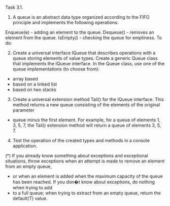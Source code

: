 ﻿Task 3.1.

1. A queue is an abstract data type organized according to the FIFO principle and implements the following operations:

Enqueue(e) - adding an element to the queue.
Dequeue() - removes an element from the queue.
IsEmpty() - checking the queue for emptiness.
To do:

2. Create a universal interface IQueue<T> that describes operations with a queue storing elements of value types.
Create a generic Queue<T> class that implements the IQueue<T> interface. In the Queue<T> class, use one of the queue implementations (to choose from):
- array based
- based on a linked list
- based on two stacks
3. Create a universal extension method Tail<T>() for the IQueue<T> interface. This method returns a new queue consisting of the elements of the original parameter 
- queue minus the first element. For example, for a queue of elements 1, 3, 5, 7, the Tail<T>() extension method will return a queue of elements 3, 5, 7.
4. Test the operation of the created types and methods in a console application.

(*) If you already know something about exceptions and exceptional situations, throw exceptions when an attempt is made to remove an element from an empty queue, 
- or when an element is added when the maximum capacity of the queue has been reached. If you don�t know about exceptions, do nothing when trying to add 
- to a full queue; when trying to extract from an empty queue, return the default(T) value.